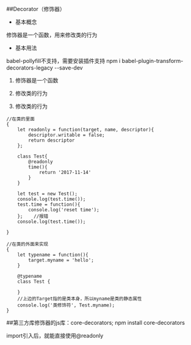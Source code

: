 ##Decorator（修饰器）

- 基本概念

修饰器是一个函数，用来修改类的行为

- 基本用法

babel-pollyfill不支持，需要安装插件支持 npm i babel-plugin-transform-decorators-legacy --save-dev

1. 修饰器是一个函数

2. 修改类的行为

3. 修改类的行为

```
//在类的里面
{
    let readonly = function(target, name, descriptor){
        descriptor.writable = false;
        return descriptor
    };
    
    class Test{
        @readonly
        time(){
            return '2017-11-14'
        }
    }
    
    let test = new Test();
    console.log(test.time());
    test.time = function(){
        console.log('reset time');
    };    //报错
    console.log(test.time());

}
```

```
//在类的外面来实现
{
    let typename = function(){
        target.myname = 'hello';
    }
    
    @typename
    class Test {
    
    }
    //上边的Target指的是类本身，所以myname是类的静态属性
    console.log('类修饰符', Test.myname);
}
```

##第三方库修饰器的js库：core-decorators; npm install core-decorators

import引入后，就能直接使用@readonly








